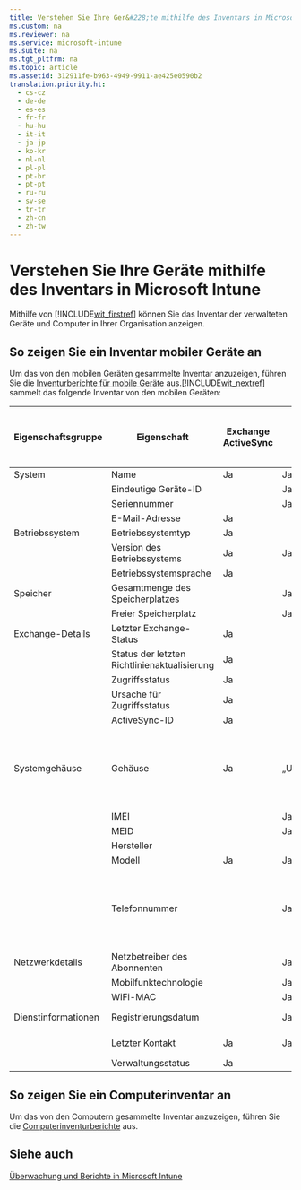 ```yaml
---
title: Verstehen Sie Ihre Ger&#228;te mithilfe des Inventars in Microsoft Intune
ms.custom: na
ms.reviewer: na
ms.service: microsoft-intune
ms.suite: na
ms.tgt_pltfrm: na
ms.topic: article
ms.assetid: 312911fe-b963-4949-9911-ae425e0590b2
translation.priority.ht: 
  - cs-cz
  - de-de
  - es-es
  - fr-fr
  - hu-hu
  - it-it
  - ja-jp
  - ko-kr
  - nl-nl
  - pl-pl
  - pt-br
  - pt-pt
  - ru-ru
  - sv-se
  - tr-tr
  - zh-cn
  - zh-tw
---
```

# Verstehen Sie Ihre Ger&#228;te mithilfe des Inventars in Microsoft Intune
Mithilfe von [!INCLUDE[wit_firstref](../Token/wit_firstref_md.md)] können Sie das Inventar der verwalteten Geräte und Computer in Ihrer Organisation anzeigen.

## So zeigen Sie ein Inventar mobiler Geräte an
Um das von den mobilen Geräten gesammelte Inventar anzuzeigen, führen Sie die [Inventurberichte für mobile Geräte](https://technet.microsoft.com/library/dn646977.aspx) aus.[!INCLUDE[wit_nextref](../Token/wit_nextref_md.md)] sammelt das folgende Inventar von den mobilen Geräten:

|Eigenschaftsgruppe|Eigenschaft|Exchange ActiveSync|iOS|Windows RT und Windows 8.1|Windows Phone 8 und Windows Phone 8.1|Hinweise|
|----------------------|---------------|-----------------------|-------|------------------------------|-----------------------------------------|------------|
|System|Name|Ja|Ja|Ja|Ja||
||Eindeutige Geräte-ID||Ja|Ja|Ja||
||Seriennummer||Ja||||
||E-Mail-Adresse|Ja|||||
|Betriebssystem|Betriebssystemtyp|Ja||Ja|Ja||
||Version des Betriebssystems|Ja|Ja|Ja|Ja||
||Betriebssystemsprache|Ja|||Ja||
|Speicher|Gesamtmenge des Speicherplatzes||Ja|Ja||Anzeige in GB|
||Freier Speicherplatz||Ja|Ja||Anzeige in GB|
|Exchange-Details|Letzter Exchange-Status|Ja|||||
||Status der letzten Richtlinienaktualisierung|Ja|||||
||Zugriffsstatus|Ja|||||
||Ursache für Zugriffsstatus|Ja|||||
||ActiveSync-ID|Ja|||||
|Systemgehäuse|Gehäuse|Ja|„Unbekannt“|„Unbekannt“|„Unbekannt“|Bei MDM-verwalteten Geräten wird das Gehäuse als „Unbekannt“ angezeigt.|
||IMEI||Ja||||
||MEID||Ja||||
||Hersteller|||Ja|Ja||
||Modell|Ja|Ja|Ja|Ja||
||Telefonnummer||Ja|||Die Telefonnummer wird mit Ausnahme der letzten 4 Ziffern mit „&#42;“ maskiert.|
|Netzwerkdetails|Netzbetreiber des Abonnenten||Ja||||
||Mobilfunktechnologie||Ja||||
||WiFi-MAC||Ja|Ja|||
|Dienstinformationen|Registrierungsdatum||Ja|Ja|Ja|Anzeige als lokale Zeit|
||Letzter Kontakt|Ja|Ja|Ja|Ja|Anzeige als lokale Zeit|
||Verwaltungsstatus|Ja|||||

## So zeigen Sie ein Computerinventar an
Um das von den Computern gesammelte Inventar anzuzeigen, führen Sie die [ Computerinventurberichte](https://technet.microsoft.com/library/dn646977.aspx) aus.

## Siehe auch
[Überwachung und Berichte in Microsoft Intune](../Topic/Monitoring-and-reports-with-Microsoft-Intune.md)

